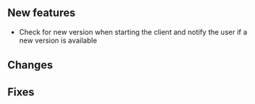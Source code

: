 ## New features

- Check for new version when starting the client and notify the user if a new version is available

## Changes


## Fixes

